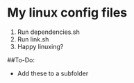 # My linux config files
1. Run dependencies.sh
2. Run link.sh
3. Happy linuxing?

##To-Do:
- Add these to a subfolder
